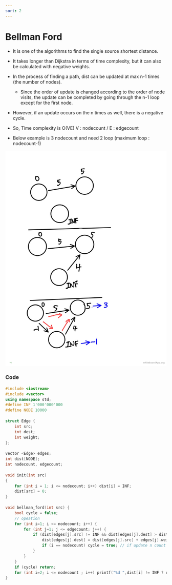 ```yaml
---
sort: 2
---
```


# Bellman Ford

* It is one of the algorithms to find the single source shortest distance.
* It takes longer than Dijkstra in terms of time complexity, but it can also be calculated with negative weights.

* In the process of finding a path, dist can be updated at max n-1 times (the number of nodes).
  * Since the order of update is changed according to the order of node visits, the update can be completed by going through the n-1 loop except for the first node.
* However, if an update occurs on the n times as well, there is a negative cycle.

* So, Time complexity is O(VE)    V : nodecount / E : edgecount

* Below example is 3 nodecount and need 2 loop (maximum loop : nodecount-1)



![bellman_ford](./img/bellman_ford.JPG)





### Code

```c++
#include <iostream>
#include <vector>
using namespace std;
#define INF 1'000'000'000
#define NODE 10000

struct Edge {
    int src;
    int dest;
    int weight;
};

vector <Edge> edges;
int dist[NODE];
int nodecount, edgecount;

void init(int src)
{
    for (int i = 1; i <= nodecount; i++) dist[i] = INF;
    dist[src] = 0;
}

void bellman_ford(int src) {
    bool cycle = false;
    // opeation
    for (int i=1; i <= nodecount; i++) {
        for (int j=1; j <= edgecount; j++) {
            if (dist[edges[j].src] != INF && dist[edges[j].dest] > dist[edges[j].src] + edges[j].weight) {
                dist[edges[j].dest] = dist[edges[j].src] + edges[j].weight;
                if (i == nodecount) cycle = true; // if update n count
            }
        }
    }
    if (cycle) return;
    for (int i=2; i <= nodecount ; i++) printf("%d ",dist[i] != INF ? dist[i] : -1);
}
```



